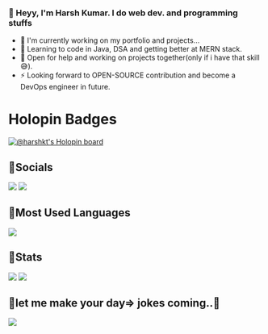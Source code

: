 ###                                        👋 Heyy, I'm Harsh Kumar. I do web dev. and programming stuffs

- 🔭 I'm currently working on my portfolio and projects...
- 🌱 Learning to code in Java, DSA and getting better at MERN stack.
- 💬 Open for help and working on projects together(only if i have that skill😅).
- ⚡ Looking forward to OPEN-SOURCE contribution and become a DevOps engineer in future.

# Holopin Badges
[![@harshkt's Holopin board](https://holopin.io/api/user/board?user=harshkt)](https://holopin.io/@harshkt)
## 🔗Socials 
[<img src="https://img.shields.io/badge/Twitter-1DA1F2?style=for-the-badge&logo=twitter&logoColor=white"/>](https://twitter.com/harshk_t)
[<img src="https://img.shields.io/badge/Instagram-E4405F?style=for-the-badge&logo=instagram&logoColor=white"/>](https://www.instagram.com/harshk_t/)

## 🔗Most Used Languages
<img src="https://github-readme-stats.vercel.app/api/top-langs/?username=harshk-codes&theme=blue-green"/>

## 🔗Stats
<img src="https://github-readme-stats.vercel.app/api?username=harshk-codes&show_icons=true">
<img src="https://komarev.com/ghpvc/?username=harshk-codes"/>


## 🤪let me make your day=> jokes coming..🚂
<img src="https://readme-jokes.vercel.app/api"/>

